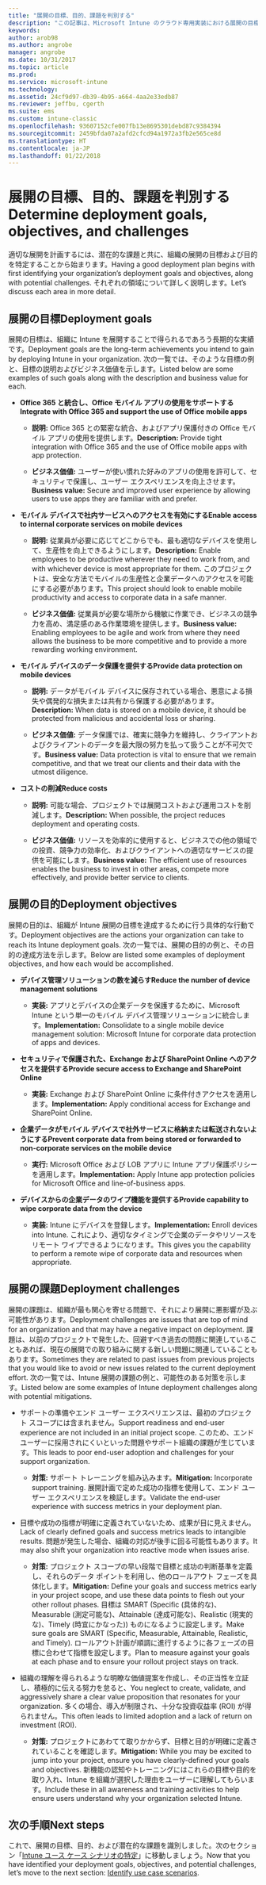 ```yaml
---
title: "展開の目標、目的、課題を判別する"
description: "この記事は、Microsoft Intune のクラウド専用実装における展開の目標、目的、課題の判別に役立ちます。"
keywords: 
author: arob98
ms.author: angrobe
manager: angrobe
ms.date: 10/31/2017
ms.topic: article
ms.prod: 
ms.service: microsoft-intune
ms.technology: 
ms.assetid: 24cf9d97-db39-4b95-a664-4aa2e33edb87
ms.reviewer: jeffbu, cgerth
ms.suite: ems
ms.custom: intune-classic
ms.openlocfilehash: 93607152cfe007fb13e8695301debd87c9384394
ms.sourcegitcommit: 2459bfda07a2afd2cfcd94a1972a3fb2e565ce8d
ms.translationtype: HT
ms.contentlocale: ja-JP
ms.lasthandoff: 01/22/2018
---
```

# <a name="determine-deployment-goals-objectives-and-challenges"></a><span data-ttu-id="5566e-103">展開の目標、目的、課題を判別する</span><span class="sxs-lookup"><span data-stu-id="5566e-103">Determine deployment goals, objectives, and challenges</span></span>

<span data-ttu-id="5566e-104">適切な展開を計画するには、潜在的な課題と共に、組織の展開の目標および目的を特定することから始まります。</span><span class="sxs-lookup"><span data-stu-id="5566e-104">Having a good deployment plan begins with first identifying your organization’s deployment goals and objectives, along with potential challenges.</span></span> <span data-ttu-id="5566e-105">それぞれの領域について詳しく説明します。</span><span class="sxs-lookup"><span data-stu-id="5566e-105">Let’s discuss each area in more detail.</span></span>

## <a name="deployment-goals"></a><span data-ttu-id="5566e-106">展開の目標</span><span class="sxs-lookup"><span data-stu-id="5566e-106">Deployment goals</span></span>

<span data-ttu-id="5566e-107">展開の目標は、組織に Intune を展開することで得られるであろう長期的な実績です。</span><span class="sxs-lookup"><span data-stu-id="5566e-107">Deployment goals are the long-term achievements you intend to gain by deploying Intune in your organization.</span></span> <span data-ttu-id="5566e-108">次の一覧では、そのような目標の例と、目標の説明およびビジネス価値を示します。</span><span class="sxs-lookup"><span data-stu-id="5566e-108">Listed below are some examples of such goals along with the description and business value for each.</span></span>

-   <span data-ttu-id="5566e-109">**Office 365 と統合し、Office モバイル アプリの使用をサポートする**</span><span class="sxs-lookup"><span data-stu-id="5566e-109">**Integrate with Office 365 and support the use of Office mobile apps**</span></span>

    -   <span data-ttu-id="5566e-110">**説明:** Office 365 との緊密な統合、およびアプリ保護付きの Office モバイル アプリの使用を提供します。</span><span class="sxs-lookup"><span data-stu-id="5566e-110">**Description:** Provide tight integration with Office 365 and the use of Office mobile apps with app protection.</span></span>

    -   <span data-ttu-id="5566e-111">**ビジネス価値:** ユーザーが使い慣れた好みのアプリの使用を許可して、セキュリティで保護し、ユーザー エクスペリエンスを向上させます。</span><span class="sxs-lookup"><span data-stu-id="5566e-111">**Business value:** Secure and improved user experience by allowing users to use apps they are familiar with and prefer.</span></span>

-   <span data-ttu-id="5566e-112">**モバイル デバイスで社内サービスへのアクセスを有効にする**</span><span class="sxs-lookup"><span data-stu-id="5566e-112">**Enable access to internal corporate services on mobile devices**</span></span>

    -   <span data-ttu-id="5566e-113">**説明:** 従業員が必要に応じてどこからでも、最も適切なデバイスを使用して、生産性を向上できるようにします。</span><span class="sxs-lookup"><span data-stu-id="5566e-113">**Description:** Enable employees to be productive wherever they need to work from, and with whichever device is most appropriate for them.</span></span> <span data-ttu-id="5566e-114">このプロジェクトは、安全な方法でモバイルの生産性と企業データへのアクセスを可能にする必要があります。</span><span class="sxs-lookup"><span data-stu-id="5566e-114">This project should look to enable mobile productivity and access to corporate data in a safe manner.</span></span>

    -   <span data-ttu-id="5566e-115">**ビジネス価値:** 従業員が必要な場所から機敏に作業でき、ビジネスの競争力を高め、満足感のある作業環境を提供します。</span><span class="sxs-lookup"><span data-stu-id="5566e-115">**Business value:** Enabling employees to be agile and work from where they need allows the business to be more competitive and to provide a more rewarding working environment.</span></span>

-   <span data-ttu-id="5566e-116">**モバイル デバイスのデータ保護を提供する**</span><span class="sxs-lookup"><span data-stu-id="5566e-116">**Provide data protection on mobile devices**</span></span>

    -   <span data-ttu-id="5566e-117">**説明:** データがモバイル デバイスに保存されている場合、悪意による損失や偶発的な損失または共有から保護する必要があります。</span><span class="sxs-lookup"><span data-stu-id="5566e-117">**Description:** When data is stored on a mobile device, it should be protected from malicious and accidental loss or sharing.</span></span>

    -   <span data-ttu-id="5566e-118">**ビジネス価値:** データ保護では、確実に競争力を維持し、クライアントおよびクライアントのデータを最大限の努力を払って扱うことが不可欠です。</span><span class="sxs-lookup"><span data-stu-id="5566e-118">**Business value:** Data protection is vital to ensure that we remain competitive, and that we treat our clients and their data with the utmost diligence.</span></span>

-   <span data-ttu-id="5566e-119">**コストの削減**</span><span class="sxs-lookup"><span data-stu-id="5566e-119">**Reduce costs**</span></span>

    -   <span data-ttu-id="5566e-120">**説明:** 可能な場合、プロジェクトでは展開コストおよび運用コストを削減します。</span><span class="sxs-lookup"><span data-stu-id="5566e-120">**Description:** When possible, the project reduces deployment and operating costs.</span></span>

    -    <span data-ttu-id="5566e-121">**ビジネス価値:** リソースを効率的に使用すると、ビジネスでの他の領域での投資、競争力の効率化、およびクライアントへの適切なサービスの提供を可能にします。</span><span class="sxs-lookup"><span data-stu-id="5566e-121">**Business value:** The efficient use of resources enables the business to invest in other areas, compete more effectively, and provide better service to clients.</span></span>

## <a name="deployment-objectives"></a><span data-ttu-id="5566e-122">展開の目的</span><span class="sxs-lookup"><span data-stu-id="5566e-122">Deployment objectives</span></span>

<span data-ttu-id="5566e-123">展開の目的は、組織が Intune 展開の目標を達成するために行う具体的な行動です。</span><span class="sxs-lookup"><span data-stu-id="5566e-123">Deployment objectives are the actions your organization can take to reach its Intune deployment goals.</span></span> <span data-ttu-id="5566e-124">次の一覧では、展開の目的の例と、その目的の達成方法を示します。</span><span class="sxs-lookup"><span data-stu-id="5566e-124">Below are listed some examples of deployment objectives, and how each would be accomplished.</span></span>

-   <span data-ttu-id="5566e-125">**デバイス管理ソリューションの数を減らす**</span><span class="sxs-lookup"><span data-stu-id="5566e-125">**Reduce the number of device management solutions**</span></span>

    -   <span data-ttu-id="5566e-126">**実装:** アプリとデバイスの企業データを保護するために、Microsoft Intune という単一のモバイル デバイス管理ソリューションに統合します。</span><span class="sxs-lookup"><span data-stu-id="5566e-126">**Implementation:** Consolidate to a single mobile device management solution: Microsoft Intune for corporate data protection of apps and devices.</span></span>

-   <span data-ttu-id="5566e-127">**セキュリティで保護された、Exchange および SharePoint Online へのアクセスを提供する**</span><span class="sxs-lookup"><span data-stu-id="5566e-127">**Provide secure access to Exchange and SharePoint Online**</span></span>

    -   <span data-ttu-id="5566e-128">**実装:** Exchange および SharePoint Online に条件付きアクセスを適用します。</span><span class="sxs-lookup"><span data-stu-id="5566e-128">**Implementation:** Apply conditional access for Exchange and SharePoint Online.</span></span>

-   <span data-ttu-id="5566e-129">**企業データがモバイル デバイスで社外サービスに格納または転送されないようにする**</span><span class="sxs-lookup"><span data-stu-id="5566e-129">**Prevent corporate data from being stored or forwarded to non-corporate services on the mobile device**</span></span>

    -   <span data-ttu-id="5566e-130">**実行:** Microsoft Office および LOB アプリに Intune アプリ保護ポリシーを適用します。</span><span class="sxs-lookup"><span data-stu-id="5566e-130">**Implementation:** Apply Intune app protection policies for Microsoft Office and line-of-business apps.</span></span>

-   <span data-ttu-id="5566e-131">**デバイスからの企業データのワイプ機能を提供する**</span><span class="sxs-lookup"><span data-stu-id="5566e-131">**Provide capability to wipe corporate data from the device**</span></span>

    -   <span data-ttu-id="5566e-132">**実装:** Intune にデバイスを登録します。</span><span class="sxs-lookup"><span data-stu-id="5566e-132">**Implementation:** Enroll devices into Intune.</span></span> <span data-ttu-id="5566e-133">これにより、適切なタイミングで企業のデータやリソースをリモート ワイプできるようになります。</span><span class="sxs-lookup"><span data-stu-id="5566e-133">This gives you the capability to perform a remote wipe of corporate data and resources when appropriate.</span></span>

## <a name="deployment-challenges"></a><span data-ttu-id="5566e-134">展開の課題</span><span class="sxs-lookup"><span data-stu-id="5566e-134">Deployment challenges</span></span>

<span data-ttu-id="5566e-135">展開の課題は、組織が最も関心を寄せる問題で、それにより展開に悪影響が及ぶ可能性があります。</span><span class="sxs-lookup"><span data-stu-id="5566e-135">Deployment challenges are issues that are top of mind for an organization and that may have a negative impact on deployment.</span></span> <span data-ttu-id="5566e-136">課題は、以前のプロジェクトで発生した、回避すべき過去の問題に関連していることもあれば、現在の展開での取り組みに関する新しい問題に関連していることもあります。</span><span class="sxs-lookup"><span data-stu-id="5566e-136">Sometimes they are related to past issues from previous projects that you would like to avoid or new issues related to the current deployment effort.</span></span> <span data-ttu-id="5566e-137">次の一覧では、Intune 展開の課題の例と、可能性のある対策を示します。</span><span class="sxs-lookup"><span data-stu-id="5566e-137">Listed below are some examples of Intune deployment challenges along with potential mitigations.</span></span>

-   <span data-ttu-id="5566e-138">サポートの準備やエンド ユーザー エクスペリエンスは、最初のプロジェクト スコープには含まれません。</span><span class="sxs-lookup"><span data-stu-id="5566e-138">Support readiness and end-user experience are not included in an initial project scope.</span></span> <span data-ttu-id="5566e-139">このため、エンド ユーザーに採用されにくいといった問題やサポート組織の課題が生じています。</span><span class="sxs-lookup"><span data-stu-id="5566e-139">This leads to poor end-user adoption and challenges for your support organization.</span></span>

    -   <span data-ttu-id="5566e-140">**対策:** サポート トレーニングを組み込みます。</span><span class="sxs-lookup"><span data-stu-id="5566e-140">**Mitigation:** Incorporate support training.</span></span> <span data-ttu-id="5566e-141">展開計画で定めた成功の指標を使用して、エンド ユーザー エクスペリエンスを検証します。</span><span class="sxs-lookup"><span data-stu-id="5566e-141">Validate the end-user experience with success metrics in your deployment plan.</span></span>

-   <span data-ttu-id="5566e-142">目標や成功の指標が明確に定義されていないため、成果が目に見えません。</span><span class="sxs-lookup"><span data-stu-id="5566e-142">Lack of clearly defined goals and success metrics leads to intangible results.</span></span> <span data-ttu-id="5566e-143">問題が発生した場合、組織の対応が後手に回る可能性もあります。</span><span class="sxs-lookup"><span data-stu-id="5566e-143">It may also shift your organization into reactive mode when issues arise.</span></span>

    -   <span data-ttu-id="5566e-144">**対策:** プロジェクト スコープの早い段階で目標と成功の判断基準を定義し、それらのデータ ポイントを利用し、他のロールアウト フェーズを具体化します。</span><span class="sxs-lookup"><span data-stu-id="5566e-144">**Mitigation:** Define your goals and success metrics early in your project scope, and use these data points to flesh out your other rollout phases.</span></span> <span data-ttu-id="5566e-145">目標は SMART (Specific (具体的な)、Measurable (測定可能な)、Attainable (達成可能な)、Realistic (現実的な)、Timely (時宜にかなった)) ものになるように設定します。</span><span class="sxs-lookup"><span data-stu-id="5566e-145">Make sure goals are SMART (Specific, Measurable, Attainable, Realistic, and Timely).</span></span> <span data-ttu-id="5566e-146">ロールアウト計画が順調に進行するように各フェーズの目標に合わせて指標を設定します。</span><span class="sxs-lookup"><span data-stu-id="5566e-146">Plan to measure against your goals at each phase and to ensure your rollout project stays on track.</span></span>

-   <span data-ttu-id="5566e-147">組織の理解を得られるような明瞭な価値提案を作成し、その正当性を立証し、積極的に伝える努力を怠ると、</span><span class="sxs-lookup"><span data-stu-id="5566e-147">You neglect to create, validate, and aggressively share a clear value proposition that resonates for your organization.</span></span> <span data-ttu-id="5566e-148">多くの場合、導入が制限され、十分な投資収益率 (ROI) が得られません。</span><span class="sxs-lookup"><span data-stu-id="5566e-148">This often leads to limited adoption and a lack of return on investment (ROI).</span></span>

    -   <span data-ttu-id="5566e-149">**対策:** プロジェクトにあわてて取りかからず、目標と目的が明確に定義されていることを確認します。</span><span class="sxs-lookup"><span data-stu-id="5566e-149">**Mitigation:** While you may be excited to jump into your project, ensure you have clearly-defined your goals and objectives.</span></span> <span data-ttu-id="5566e-150">新機能の認知やトレーニングにはこれらの目標や目的を取り入れ、Intune を組織が選択した理由をユーザーに理解してもらいます。</span><span class="sxs-lookup"><span data-stu-id="5566e-150">Include these in all awareness and training activities to help ensure users understand why your organization selected Intune.</span></span>

## <a name="next-steps"></a><span data-ttu-id="5566e-151">次の手順</span><span class="sxs-lookup"><span data-stu-id="5566e-151">Next steps</span></span>

<span data-ttu-id="5566e-152">これで、展開の目標、目的、および潜在的な課題を識別しました。次のセクション「[Intune ユース ケース シナリオの特定](planning-guide-scenarios.md)」に移動しましょう。</span><span class="sxs-lookup"><span data-stu-id="5566e-152">Now that you have identified your deployment goals, objectives, and potential challenges, let’s move to the next section: [Identify use case scenarios](planning-guide-scenarios.md).</span></span>
